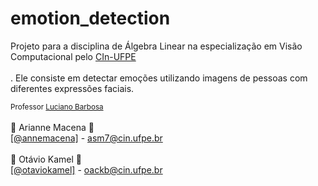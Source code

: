 # emotion_detection
Projeto para a disciplina de Álgebra Linear na especialização em Visão Computacional pelo <a href="https://cin.ufpe.br/">CIn-UFPE</a><br /><br />. Ele consiste em detectar emoções utilizando imagens de pessoas com diferentes expressões faciais.

 <small>Professor <a target="_blank" href="https://github.com/ProfLuciano">Luciano Barbosa</a></small><br /><br />
  🤘 Arianne Macena 🤘<br /><a href="https://github.com/annemacena">[@annemacena]</a> - <a href="mailto:asm7@cin.ufpe.br">asm7@cin.ufpe.br</a> <br /><br />
  🤘 Otávio Kamel 🤘<br /><a href="https://github.com/otaviokamel">[@otaviokamel]</a> - <a href="mailto:oackb@cin.ufpe.br">oackb@cin.ufpe.br</a>
